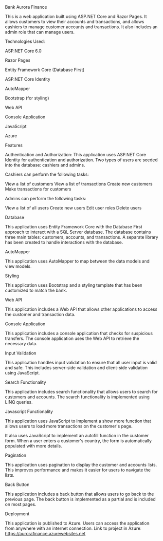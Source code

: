 Bank Aurora Finance


This is a web application built using ASP.NET Core and Razor Pages. It allows customers to view their accounts and transactions, and allows cashiers to manage customer accounts and transactions. It also includes an admin role that can manage users.


Technologies Used:

ASP.NET Core 6.0

Razor Pages

Entity Framework Core (Database First)

ASP.NET Core Identity

AutoMapper

Bootstrap (for styling)

Web API

Console Application

JavaScript

Azure

Features

Authentication and Authorization: This application uses ASP.NET Core Identity for authentication and authorization. Two types of users are seeded into the database: cashiers and admins.

Cashiers can perform the following tasks:

View a list of customers
View a list of transactions
Create new customers
Make transactions for customers


Admins can perform the following tasks:

View a list of all users
Create new users
Edit user roles
Delete users


Database

This application uses Entity Framework Core with the Database First approach to interact with a SQL Server database. The database contains three main tables: customers, accounts, and transactions. A separate library has been created to handle interactions with the database.


AutoMapper

This application uses AutoMapper to map between the data models and view models.


Styling

This application uses Bootstrap and a styling template that has been customized to match the bank.


Web API

This application includes a Web API that allows other applications to access the customer and transaction data.


Console Application

This application includes a console application that checks for suspicious transfers. The console application uses the Web API to retrieve the necessary data.


Input Validation

This application handles input validation to ensure that all user input is valid and safe. This includes server-side validation and client-side validation using JavaScript.


Search Functionality

This application includes search functionality that allows users to search for customers and accounts. The search functionality is implemented using LINQ queries.


Javascript Functionality

This application uses JavaScript to implement a show more function that allows users to load more transactions on the customer's page.

It also uses JavaScript to implement an autofill function in the customer form. When a user enters a customer's country, the form is automatically populated with more details.


Pagination

This application uses pagination to display the customer and accounts lists. This improves performance and makes it easier for users to navigate the lists.


Back Button

This application includes a back button that allows users to go back to the previous page. The back button is implemented as a partial and is included on most pages.


Deployment

This application is published to Azure. Users can access the application from anywhere with an internet connection.
Link to project in Azure: https://aurorafinance.azurewebsites.net


















